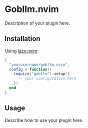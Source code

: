 # Gobllm.nvim

Description of your plugin here.

## Installation

Using [lazy.nvim](https://github.com/folke/lazy.nvim):

```lua
{
  "yourusername/gobllm.nvim",
  config = function()
    require("gobllm").setup({
      -- your configuration here
    })
  end
}
```

## Usage

Describe how to use your plugin here.